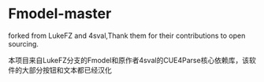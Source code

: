 # Fmodel-master
forked from LukeFZ and 4sval,Thank them for their contributions to open sourcing.



本项目来自LukeFZ分支的Fmodel和原作者4sval的CUE4Parse核心依赖库，该软件的大部分按钮和文本都已经汉化

